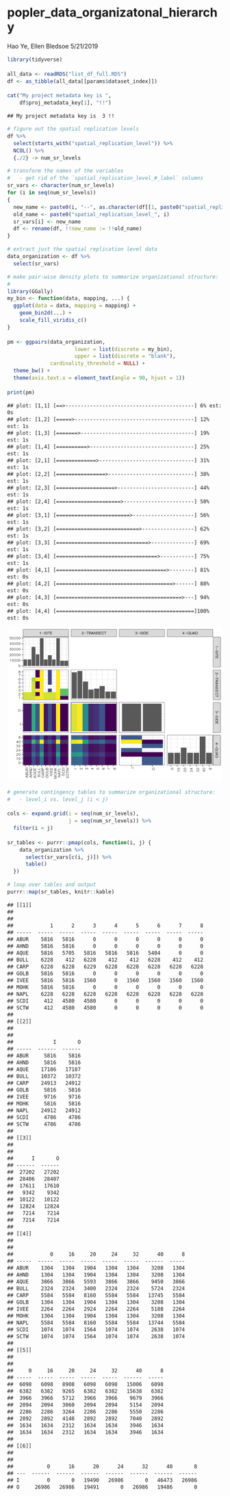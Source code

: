 popler\_data\_organizatonal\_hierarchy
================
Hao Ye, Ellen Bledsoe
5/21/2019

``` r
library(tidyverse)

all_data <- readRDS("list_df_full.RDS")
df <- as_tibble(all_data[[params$dataset_index]])

cat("My project metadata key is ", 
    df$proj_metadata_key[1], "!!")
```

    ## My project metadata key is  3 !!

``` r
# figure out the spatial replication levels
df %>% 
  select(starts_with("spatial_replication_level")) %>%
  NCOL() %>%
  {./2} -> num_sr_levels
```

``` r
# transform the names of the variables
#   - get rid of the `spatial_replication_level_#_label` columns
sr_vars <- character(num_sr_levels)
for (i in seq(num_sr_levels))
{
  new_name <- paste0(i, "--", as.character(df[[1, paste0("spatial_replication_level_", i, "_label")]]))
  old_name <- paste0("spatial_replication_level_", i)
  sr_vars[i] <- new_name
  df <- rename(df, !!new_name := !!old_name)
}
```

``` r
# extract just the spatial replication level data
data_organization <- df %>%
  select(sr_vars)
```

``` r
# make pair-wise density plots to summarize organizational structure:
# 
library(GGally)
my_bin <- function(data, mapping, ...) {
  ggplot(data = data, mapping = mapping) +
    geom_bin2d(...) +
    scale_fill_viridis_c()
}

pm <- ggpairs(data_organization, 
                      lower = list(discrete = my_bin), 
                      upper = list(discrete = "blank"), 
              cardinality_threshold = NULL) + 
  theme_bw() + 
  theme(axis.text.x = element_text(angle = 90, hjust = 1))

print(pm)
```

    ## plot: [1,1] [==>------------------------------------------] 6% est: 0s
    ## plot: [1,2] [=====>---------------------------------------] 12% est: 1s
    ## plot: [1,3] [=======>-------------------------------------] 19% est: 1s
    ## plot: [1,4] [==========>----------------------------------] 25% est: 1s
    ## plot: [2,1] [=============>-------------------------------] 31% est: 1s
    ## plot: [2,2] [================>----------------------------] 38% est: 1s
    ## plot: [2,3] [===================>-------------------------] 44% est: 1s
    ## plot: [2,4] [=====================>-----------------------] 50% est: 1s
    ## plot: [3,1] [========================>--------------------] 56% est: 1s
    ## plot: [3,2] [===========================>-----------------] 62% est: 1s
    ## plot: [3,3] [==============================>--------------] 69% est: 1s
    ## plot: [3,4] [=================================>-----------] 75% est: 1s
    ## plot: [4,1] [====================================>--------] 81% est: 0s
    ## plot: [4,2] [======================================>------] 88% est: 0s
    ## plot: [4,3] [=========================================>---] 94% est: 0s
    ## plot: [4,4] [=============================================]100% est: 0s

![](data_report-2_files/figure-markdown_github/unnamed-chunk-5-1.png)

``` r
# generate contingency tables to summarize organizational structure:
#   - level_i vs. level_j (i < j)

cols <- expand.grid(i = seq(num_sr_levels), 
                    j = seq(num_sr_levels)) %>%
  filter(i < j)

sr_tables <- purrr::pmap(cols, function(i, j) {
    data_organization %>%
      select(sr_vars[c(i, j)]) %>%
      table()
  })
```

``` r
# loop over tables and output
purrr::map(sr_tables, knitr::kable)
```

    ## [[1]]
    ## 
    ## 
    ##            1      2      3      4      5      6      7      8
    ## -----  -----  -----  -----  -----  -----  -----  -----  -----
    ## ABUR    5816   5816      0      0      0      0      0      0
    ## AHND    5816   5816      0      0      0      0      0      0
    ## AQUE    5816   5705   5816   5816   5816   5404      0      0
    ## BULL    6228    412   6228    412    412   6228    412    412
    ## CARP    6228   6228   6229   6228   6228   6228   6228   6228
    ## GOLB    5816   5816      0      0      0      0      0      0
    ## IVEE    5816   5816   1560      0   1560   1560   1560   1560
    ## MOHK    5816   5816      0      0      0      0      0      0
    ## NAPL    6228   6228   6228   6228   6228   6228   6228   6228
    ## SCDI     412   4580   4580      0      0      0      0      0
    ## SCTW     412   4580   4580      0      0      0      0      0
    ## 
    ## [[2]]
    ## 
    ## 
    ##             I       O
    ## -----  ------  ------
    ## ABUR     5816    5816
    ## AHND     5816    5816
    ## AQUE    17186   17187
    ## BULL    10372   10372
    ## CARP    24913   24912
    ## GOLB     5816    5816
    ## IVEE     9716    9716
    ## MOHK     5816    5816
    ## NAPL    24912   24912
    ## SCDI     4786    4786
    ## SCTW     4786    4786
    ## 
    ## [[3]]
    ## 
    ## 
    ##      I       O
    ## ------  ------
    ##  27202   27202
    ##  28406   28407
    ##  17611   17610
    ##   9342    9342
    ##  10122   10122
    ##  12824   12824
    ##   7214    7214
    ##   7214    7214
    ## 
    ## [[4]]
    ## 
    ## 
    ##            0     16     20     24     32      40      8
    ## -----  -----  -----  -----  -----  -----  ------  -----
    ## ABUR    1304   1304   1904   1304   1304    3208   1304
    ## AHND    1304   1304   1904   1304   1304    3208   1304
    ## AQUE    3866   3866   5593   3866   3866    9450   3866
    ## BULL    2324   2324   3400   2324   2324    5724   2324
    ## CARP    5584   5584   8160   5584   5584   13745   5584
    ## GOLB    1304   1304   1904   1304   1304    3208   1304
    ## IVEE    2264   2264   2924   2264   2264    5188   2264
    ## MOHK    1304   1304   1904   1304   1304    3208   1304
    ## NAPL    5584   5584   8160   5584   5584   13744   5584
    ## SCDI    1074   1074   1564   1074   1074    2638   1074
    ## SCTW    1074   1074   1564   1074   1074    2638   1074
    ## 
    ## [[5]]
    ## 
    ## 
    ##     0     16     20     24     32      40      8
    ## -----  -----  -----  -----  -----  ------  -----
    ##  6098   6098   8908   6098   6098   15006   6098
    ##  6382   6382   9265   6382   6382   15638   6382
    ##  3966   3966   5712   3966   3966    9679   3966
    ##  2094   2094   3060   2094   2094    5154   2094
    ##  2286   2286   3264   2286   2286    5550   2286
    ##  2892   2892   4148   2892   2892    7040   2892
    ##  1634   1634   2312   1634   1634    3946   1634
    ##  1634   1634   2312   1634   1634    3946   1634
    ## 
    ## [[6]]
    ## 
    ## 
    ##           0      16      20      24      32      40       8
    ## ---  ------  ------  ------  ------  ------  ------  ------
    ## I         0       0   19490   26986       0   46473   26986
    ## O     26986   26986   19491       0   26986   19486       0

